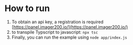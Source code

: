 # How to run

1. To obtain an api key, a registration is required [https://panel.imager200.io/](https://panel.imager200.io/)
2. to transpile Typscript to javascript: `npx tsc`
3. Finally, you can run the example using `node app/index.js`
